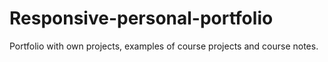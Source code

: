 # Responsive-personal-portfolio
Portfolio with own projects, examples of course projects and course notes. 
